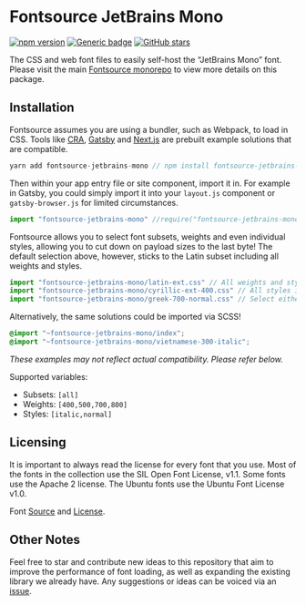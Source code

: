 # Fontsource JetBrains Mono
[![npm version](https://badge.fury.io/js/fontsource-jetbrains-mono.svg)](https://github.com/DecliningLotus/fontsource) [![Generic badge](https://img.shields.io/badge/fontsource-passing-brightgreen)](https://github.com/DecliningLotus/fontsource) [![GitHub stars](https://img.shields.io/github/stars/DecliningLotus/fontsource.svg?style=social&label=Star&maxAge=2592000)](https://GitHub.com/DecliningLotus/fontsource/stargazers/)

The CSS and web font files to easily self-host the “JetBrains Mono” font. Please visit the main [Fontsource monorepo](https://github.com/DecliningLotus/fontsource) to view more details on this package.

## Installation

Fontsource assumes you are using a bundler, such as Webpack, to load in CSS. Tools like [CRA](https://create-react-app.dev/), [Gatsby](https://www.gatsbyjs.org/) and [Next.js](https://nextjs.org/) are prebuilt example solutions that are compatible.

```javascript
yarn add fontsource-jetbrains-mono // npm install fontsource-jetbrains-mono
```

Then within your app entry file or site component, import it in. For example in Gatsby, you could simply import it into your `layout.js` component or `gatsby-browser.js` for limited circumstances.

```javascript
import "fontsource-jetbrains-mono" //require("fontsource-jetbrains-mono")
```

Fontsource allows you to select font subsets, weights and even individual styles, allowing you to cut down on payload sizes to the last byte! The default selection above, however, sticks to the Latin subset including all weights and styles.

```javascript
import "fontsource-jetbrains-mono/latin-ext.css" // All weights and styles included.
import "fontsource-jetbrains-mono/cyrillic-ext-400.css" // All styles included.
import "fontsource-jetbrains-mono/greek-700-normal.css" // Select either normal or italic.
```

Alternatively, the same solutions could be imported via SCSS!

```scss
@import "~fontsource-jetbrains-mono/index";
@import "~fontsource-jetbrains-mono/vietnamese-300-italic";
```

_These examples may not reflect actual compatibility. Please refer below._

Supported variables:
- Subsets: `[all]`
- Weights: `[400,500,700,800]`
- Styles: `[italic,normal]`

## Licensing 

It is important to always read the license for every font that you use.
Most of the fonts in the collection use the SIL Open Font License, v1.1. Some fonts use the Apache 2 license. The Ubuntu fonts use the Ubuntu Font License v1.0.

Font [Source](https://www.jetbrains.com/lp/mono/) and [License](https://www.jetbrains.com/lp/mono/#license).

## Other Notes

Feel free to star and contribute new ideas to this repository that aim to improve the performance of font loading, as well as expanding the existing library we already have. Any suggestions or ideas can be voiced via an [issue](https://github.com/DecliningLotus/fontsource/issues).

